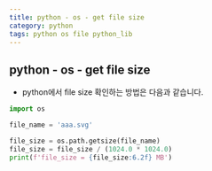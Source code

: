 ```yaml
---
title: python - os - get file size
category: python
tags: python os file python_lib
---
```


## python - os - get file size

- python에서 file size 확인하는 방법은 다음과 같습니다.

```python
import os

file_name = 'aaa.svg'

file_size = os.path.getsize(file_name)
file_size = file_size / (1024.0 * 1024.0)
print(f'file_size = {file_size:6.2f} MB')
```
